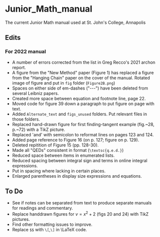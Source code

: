 # Junior_Math_manual
 The current Junior Math manual used at St. John's College, Annapolis

## Edits
### For 2022 manual
- A number of errors corrected from the list in Greg Recco's 2021 archon report.
- A figure from the "New Method" paper (Figure 1) has replaced a figure from the "Hanging Chain" paper on the cover of the manual. Rotated image of
figure and put in `fig` folder (`Figure2B.png`)
- Spaces on either side of em-dashes ("---") have been deleted from several Leibniz papers.
- Created more space between equation and footnote line, page 22.
- Moved code for figure 39 down a paragraph to put figure on page with text.
- Added `Alternate_text` and `figs_unused` folders. Put relevant files in those folders.
- Replaced hand-drawn figure for first finding-tangent example (fig.~28, p.~72) with a TikZ picture.
- Replaced 'and' with semicolon to reformat lines on pages 123 and 124.
- Added page reference to Figure 16 (on p. 127; figure on p. 129).
- Deleted repitition of Figure 15 (pp. 128-30).
- Made all "QEDs" consistent in format (`\textsc{q.e.d.}`)
- Reduced space between items in enumerated lists.
- Reduced spacing between integral sign and terms in online integral expressions.
- Put in spacing where lacking in certain places.
- Enlarged parentheses in display size expressions and equations.
## To Do
- See if notes can be separated from text to produce separate manuals for readings and commentary.
- Replace handdrawn figures for $v=x^2+2$ (figs 20 and 24) with TikZ pictures.
- Find other formatting issues to improve.
- Replace `$$` with `\[`,`\]` in \LaTeX code.
